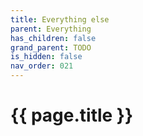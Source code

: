 ```yaml
---
title: Everything else
parent: Everything
has_children: false
grand_parent: TODO
is_hidden: false
nav_order: 021
---
```


# {{ page.title }}
